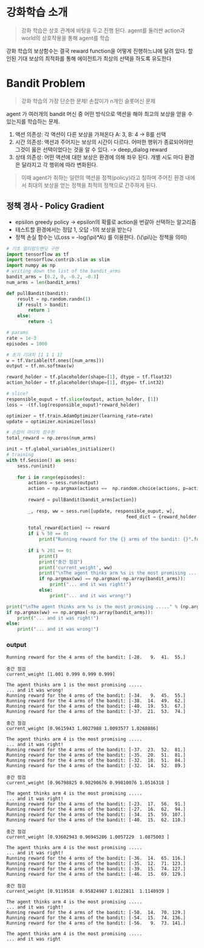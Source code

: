 # 강화학습 소개

> 강화 학습은 상호 관계에 바탕을 두고 진행 된다. agent를 둘러싼 action과 world의 상호작용을 통해 agent를 학습

강화 학습의 보상함수는 결국 reward function을 어떻게 진행하느냐에 달려 있다. 할인된 기대 보상의 최적화를 통해 에이전트가 최상의 선택을 하도록 유도한다

# Bandit Problem

> 강화 학습의 가장 단순한 문제! 손잡이가 n개인 슬롯머신 문제

agent 가 여러개의 bandit 머신 중 어떤 방식으로 액션을 해야 최고의 보상을 얻을 수 있는지를 학습하는 문제.

1. 액션 의존성: 각 액션이 다른 보상을 가져온다 A: 3, B: 4 -> B를 선택
2. 시간 의존성: 액션과 주어지는 보상의 시간이 다르다. 어떠한 행위가 종료되어야만 그것이 옳은 선택이었다는 것을 알 수 있다. -> deep_dialog reward
3. 상태 의존성: 어떤 액션에 대한 보상은 환경에 의해 좌우 된다. 개별 시도 마다 환경은 달라지고 각 행위에 따라 변화된다.

> 이때 agent가 취하는 일련의 액션을 정책(policy)라고 칭하며 주어진 환경 내에서 최대의 보상을 얻는 정책을 최적의 정책으로 간주하게 된다.

## 정책 경사 - Policy Gradient

* epsilon greedy policy -> epsilon의 확률로 action을 번갈아 선택하는 알고리즘
* 테스트할 환경에서는 정답 1, 오답 -1의 보상을 받는다
* 정책 손실 함수는 \\(Loss = -log(\pi)*A\\) 를 이용한다. (\\(\pi\\)는 정책을 의미)

```python
# 기초 멀티암드밴딧 구현
import tensorflow as tf
import tensorflow.contrib.slim as slim
import numpy as np
# writing down the list of the bandit_arms
bandit_arms = [0.2, 0, -0.2, -0.3]
num_arms = len(bandit_arms)

def pullBandit(bandit):
    result = np.random.randn(1)
    if result > bandit:
        return 1
    else:
        return -1

# params
rate = 1e-3
episodes = 1000

# 초기 기대치 [1 1 1 1]
w = tf.Variable(tf.ones([num_arms]))
output = tf.nn.softmax(w)

reward_holder = tf.placeholder(shape=[1], dtype = tf.float32)
action_holder = tf.placeholder(shape=[1], dtype= tf.int32)

# slice?
responsible_ouput = tf.slice(output, action_holder, [1])
loss = -(tf.log(responsible_ouput)*reward_holder)

optimizer = tf.train.AdamOptimizer(learning_rate=rate)
update = optimizer.minimize(loss)

# 손잡이 마다의 점수판
total_reward = np.zeros(num_arms)

init = tf.global_variables_initializer()
# training
with tf.Session() as sess:
    sess.run(init)
    
    for i in range(episodes):
        actions = sess.run(output)
        action = np.argmax(actions ==  np.random.choice(actions, p=actions))
        
        reward = pullBandit(bandit_arms[action])
        
        _, resp, ww = sess.run([update, responsible_ouput, w],
                                            feed_dict = {reward_holder: [reward], action_holder: [action]})
        
        total_reward[action] += reward
        if i % 50 == 0:
            print("Running reward for the {} arms of the bandit: {}".format(num_arms, total_reward))
            
        if i % 201 == 0:
            print()
            print("중간 점검")
            print('current_weight', ww)
            print("\nThe agent thinks arm %s is the most promising ....." % (np.argmax(ww)+1))
            if np.argmax(ww) == np.argmax(-np.array(bandit_arms)):
                print("... and it was right!")
            else:
                print("... and it was wrong!")

print("\nThe agent thinks arm %s is the most promising ....." % (np.argmax(ww)+1))
if np.argmax(ww) == np.argmax(-np.array(bandit_arms)):
    print("... and it was right!")
else:
    print("... and it was wrong!")
```

### output
```
Running reward for the 4 arms of the bandit: [-28.   9.  41.  55.]

중간 점검
current_weight [1.001 0.999 0.999 0.999]

The agent thinks arm 1 is the most promising .....
... and it was wrong!
Running reward for the 4 arms of the bandit: [-34.   9.  45.  55.]
Running reward for the 4 arms of the bandit: [-38.  14.  49.  62.]
Running reward for the 4 arms of the bandit: [-40.  19.  53.  67.]
Running reward for the 4 arms of the bandit: [-37.  21.  53.  74.]

중간 점검
current_weight [0.9615943 1.0027988 1.0093577 1.0268886]

The agent thinks arm 4 is the most promising .....
... and it was right!
Running reward for the 4 arms of the bandit: [-37.  23.  52.  81.]
Running reward for the 4 arms of the bandit: [-35.  20.  51.  81.]
Running reward for the 4 arms of the bandit: [-32.  18.  51.  84.]
Running reward for the 4 arms of the bandit: [-32.  14.  52.  89.]

중간 점검
current_weight [0.96798825 0.98290676 0.99810076 1.0516318 ]

The agent thinks arm 4 is the most promising .....
... and it was right!
Running reward for the 4 arms of the bandit: [-23.  17.  56.  91.]
Running reward for the 4 arms of the bandit: [-27.  16.  62.  94.]
Running reward for the 4 arms of the bandit: [-34.  15.  59. 107.]
Running reward for the 4 arms of the bandit: [-40.  15.  62. 110.]

중간 점검
current_weight [0.93602943 0.96945286 1.0057229  1.0875003 ]

The agent thinks arm 4 is the most promising .....
... and it was right!
Running reward for the 4 arms of the bandit: [-36.  14.  65. 116.]
Running reward for the 4 arms of the bandit: [-35.  12.  71. 123.]
Running reward for the 4 arms of the bandit: [-39.  15.  74. 127.]
Running reward for the 4 arms of the bandit: [-46.  15.  69. 129.]

중간 점검
current_weight [0.9119518  0.95824987 1.0122811  1.1140939 ]

The agent thinks arm 4 is the most promising .....
... and it was right!
Running reward for the 4 arms of the bandit: [-50.  14.  70. 129.]
Running reward for the 4 arms of the bandit: [-54.  15.  74. 136.]
Running reward for the 4 arms of the bandit: [-56.   9.  73. 141.]

The agent thinks arm 4 is the most promising .....
... and it was right
```